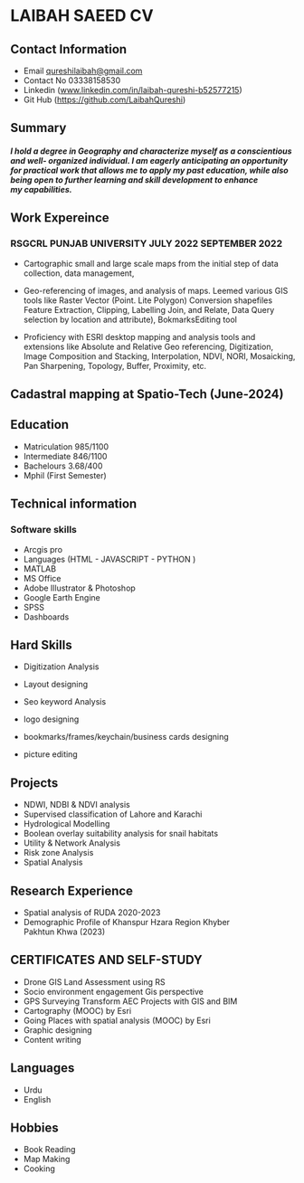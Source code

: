 # LAIBAH SAEED CV


## Contact Information 
- Email qureshilaibah@gmail.com 
- Contact No 03338158530
- Linkedin (www.linkedin.com/in/laibah-qureshi-b52577215)
- Git Hub (https://github.com/LaibahQureshi)


## Summary 
##### I hold a degree in Geography and characterize myself as a conscientious and well- organized individual. I am eagerly anticipating an opportunity for practical work that allows me to apply my past education, while also being open to further learning and skill development to enhance my capabilities. 


## Work Expereince 
### RSGCRL PUNJAB UNIVERSITY JULY 2022 SEPTEMBER 2022

- Cartographic small and large scale maps from the initial step of data collection, data management,

- Geo-referencing of images, and analysis of maps. Leemed various GIS tools like Raster Vector (Point. Lite Polygon) Conversion shapefiles  Feature Extraction, Clipping, Labelling Join, and Relate, Data Query selection by location and attribute), BokmarksEditing tool

- Proficiency with ESRI desktop mapping and analysis tools and extensions like Absolute and Relative Geo referencing, Digitization, Image Composition and Stacking, Interpolation, NDVI, NORI, Mosaicking, Pan Sharpening, Topology, Buffer, Proximity, etc.
## Cadastral mapping at Spatio-Tech (June-2024)



## Education
- Matriculation 985/1100
- Intermediate 846/1100
- Bachelours 3.68/400
- Mphil (First Semester)

## Technical information 
###  Software skills

- Arcgis pro
- Languages (HTML - JAVASCRIPT - PYTHON )
- MATLAB
- MS Office
- Adobe Illustrator & Photoshop
- Google Earth Engine
- SPSS
- Dashboards


## Hard Skills
- Digitization Analysis

- Layout designing

- Seo keyword Analysis

- logo designing

- bookmarks/frames/keychain/business cards designing

- picture editing

## Projects 
- NDWI, NDBI & NDVI analysis
- Supervised classification of Lahore and Karachi
- Hydrological Modelling
- Boolean overlay suitability analysis for snail habitats
- Utility & Network Analysis
- Risk zone Analysis 
- Spatial Analysis

## Research Experience 
- Spatial analysis of RUDA 2020-2023
- Demographic Profile of Khanspur Hzara Region Khyber Pakhtun Khwa (2023)

## CERTIFICATES AND SELF-STUDY

- Drone GIS Land Assessment using RS
- Socio environment engagement Gis perspective
- GPS Surveying Transform AEC Projects with GIS and BIM
- Cartography (MOOC) by Esri
- Going Places with spatial analysis (MOOC) by Esri
- Graphic designing
- Content writing



## Languages
- Urdu
- English


## Hobbies
- Book Reading
- Map Making
- Cooking


```python

```
